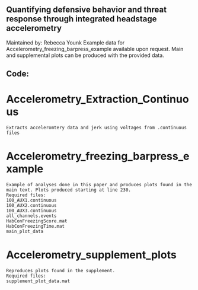 ## Quantifying defensive behavior and threat response through integrated headstage accelerometry
Maintained by: Rebecca Younk
Example data for Accelerometry_freezing_barpress_example available upon request. Main and supplemental plots can be produced with the provided data.

## Code:
# Accelerometry_Extraction_Continuous
	Extracts acceleromtery data and jerk using voltages from .continuous files

# Accelerometry_freezing_barpress_example
	Example of analyses done in this paper and produces plots found in the main text. Plots produced starting at line 230.
	Required files:
	100_AUX1.continuous
	100_AUX2.continuous
	100_AUX3.continuous
	all_channels.events
	HabConFreezingScore.mat
	HabConFreezingTime.mat
	main_plot_data

# Accelerometry_supplement_plots
	Reproduces plots found in the supplement.
	Required files:
	supplement_plot_data.mat


